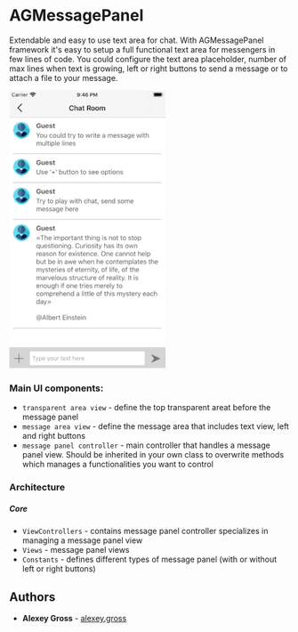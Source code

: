 # AGMessagePanel

Extendable and easy to use text area for chat. 
With AGMessagePanel framework it's easy to setup a full functional text area for messengers in few lines of code.
You could configure the text area placeholder, number of max lines when text is growing, left or right buttons to send a message or to attach a file to your message.

![AGMessagePanel Demo](demo/demo.gif)

### Main UI components:
 * `transparent area view` - define the top transparent areat before the message panel
 * `message area view` - define the message area that includes text view, left and right buttons
 * `message panel controller` - main controller that handles a message panel view. Should be inherited in your own class to overwrite methods which manages a functionalities you want to control
 
### Architecture

##### Core
* `ViewControllers` - contains message panel controller specializes in managing a message panel view 
* `Views` - message panel views
* `Constants` - defines different types of message panel (with or without left or right buttons)

## Authors
* **Alexey Gross** - [alexey.gross][AG]

[AG]: https://github.com/grosshub
